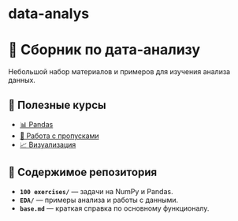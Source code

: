 # data-analys
# 📘 Сборник по дата-анализу

Небольшой набор материалов и примеров для изучения анализа данных.

## 🔗 Полезные курсы
- [📊 Pandas](https://www.kaggle.com/learn/pandas)  
- [🧹 Работа с пропусками](https://www.kaggle.com/learn/data-cleaning)  
- [📈 Визуализация](https://www.kaggle.com/learn/data-visualization)

## 📂 Содержимое репозитория
- **`100 exercises/`** — задачи на NumPy и Pandas.  
- **`EDA/`** — примеры анализа и работы с данными.  
- **`base.md`** — краткая справка по основному функционалу.
